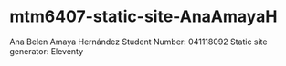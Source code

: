 # mtm6407-static-site-AnaAmayaH
Ana Belen Amaya Hernández
Student Number: 041118092
Static site generator: Eleventy
